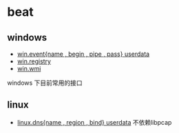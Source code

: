# beat

## windows
- [win.event{name , begin , pipe , pass} userdata](https://github.com/vela-security/rock-beat-go/tree/master/windows) 
- [win.registry](https://github.com/vela-security/rock-beat-go/tree/master/windows) 
- [win.wmi](https://github.com/vela-security/rock-beat-go/tree/master/windows) 

windows 下目前常用的接口

## linux

- [linux.dns{name , region , bind} userdata](https://github.com/vela-security/rock-beat-go/tree/master/linux) 不依赖libpcap
